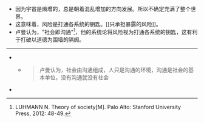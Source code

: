 - 因为宇宙是熵增的，总是朝着混乱增加的方向发展。所以不确定充满了整个世界。
- 这意味着，风险是打通各系统的钥匙。[[只承担暴露的风险]]。
- 卢曼认为，"社会即沟通"[^1]，他的系统论将风险视为打通各系统的钥匙，这有利于打破以道德为围墙的隔阂。
- ----
- [^1]:LUHMANN N. Theory of society[M]. Palo Alto: Stanford University Press, 2012: 48-49.
	- >卢曼认为，社会由沟通组成，人只是沟通的环境，沟通是社会的基本单位，没有沟通就没有社会
-